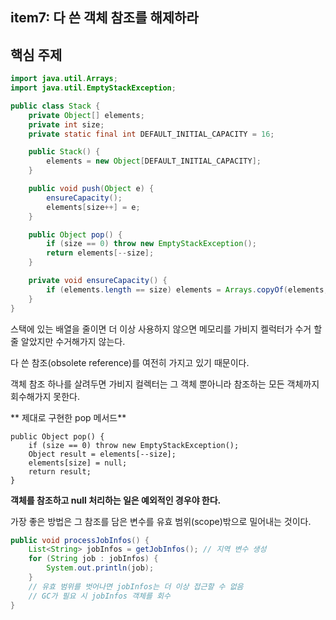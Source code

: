 ## **item7: 다 쓴 객체 참조를 해제하라**

## **핵심 주제**

```java
import java.util.Arrays;
import java.util.EmptyStackException;

public class Stack {
    private Object[] elements;
    private int size;
    private static final int DEFAULT_INITIAL_CAPACITY = 16;

    public Stack() {
        elements = new Object[DEFAULT_INITIAL_CAPACITY];
    }

    public void push(Object e) {
        ensureCapacity();
        elements[size++] = e;
    }

    public Object pop() {
        if (size == 0) throw new EmptyStackException();
        return elements[--size];
    }

    private void ensureCapacity() {
        if (elements.length == size) elements = Arrays.copyOf(elements, 2 * size + 1);
    }
}
```

스택에 있는 배열을 줄이면 더 이상 사용하지 않으면 메모리를 가비지 켈럭터가 수거 할 줄 알았지만 수거해가지 않는다. 

다 쓴 참조(obsolete reference)를 여전히 가지고 있기 때문이다. 

객체 참조 하나를 살려두면 가비지 컬렉터는 그 객체 뿐아니라 참조하는 모든 객체까지 회수해가지 못한다.

** 제대로 구현한 pop 메서드**
```
public Object pop() {
    if (size == 0) throw new EmptyStackException();
    Object result = elements[--size];
    elements[size] = null;
    return result;
}
```
**객체를 참조하고 null 처리하는 일은 예외적인 경우야 한다.**

가장 좋은 방법은 그 참조를 담은 변수를 유효 범위(scope)밖으로 밀어내는 것이다.

```java
public void processJobInfos() {
    List<String> jobInfos = getJobInfos(); // 지역 변수 생성
    for (String job : jobInfos) {
        System.out.println(job);
    }
    // 유효 범위를 벗어나면 jobInfos는 더 이상 접근할 수 없음
    // GC가 필요 시 jobInfos 객체를 회수
}
```
